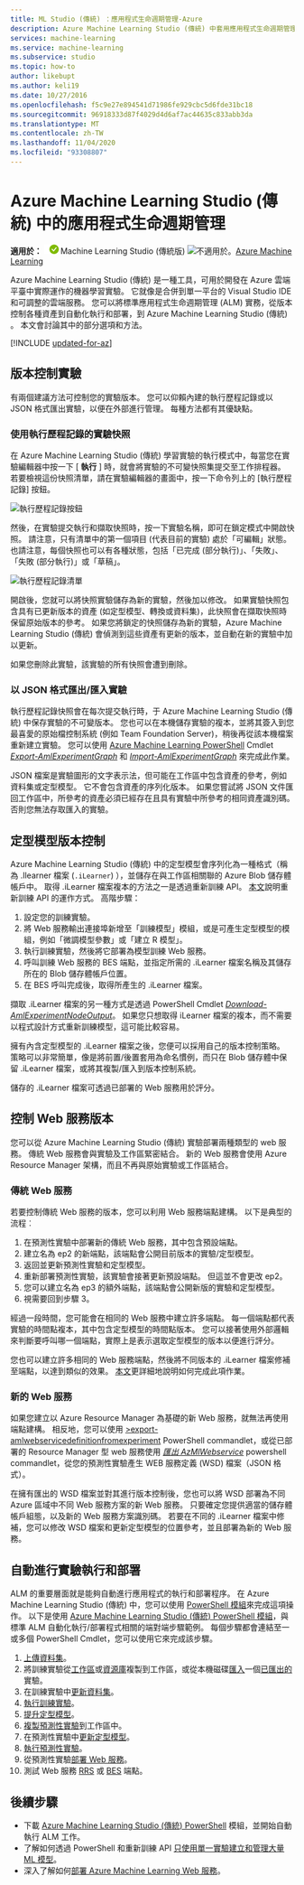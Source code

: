 ```yaml
---
title: ML Studio (傳統) ：應用程式生命週期管理-Azure
description: Azure Machine Learning Studio (傳統) 中套用應用程式生命週期管理最佳作法
services: machine-learning
ms.service: machine-learning
ms.subservice: studio
ms.topic: how-to
author: likebupt
ms.author: keli19
ms.date: 10/27/2016
ms.openlocfilehash: f5c9e27e894541d71986fe929cbc5d6fde31bc18
ms.sourcegitcommit: 96918333d87f4029d4d6af7ac44635c833abb3da
ms.translationtype: MT
ms.contentlocale: zh-TW
ms.lasthandoff: 11/04/2020
ms.locfileid: "93308807"
---
```

# <a name="application-lifecycle-management-in-azure-machine-learning-studio-classic"></a>Azure Machine Learning Studio (傳統) 中的應用程式生命週期管理

**適用於：** ![適用於。](../../../includes/media/aml-applies-to-skus/yes.png)Machine Learning Studio (傳統版)   ![不適用於。 ](../../../includes/media/aml-applies-to-skus/no.png)[Azure Machine Learning](../overview-what-is-machine-learning-studio.md#ml-studio-classic-vs-azure-machine-learning-studio)


Azure Machine Learning Studio (傳統) 是一種工具，可用於開發在 Azure 雲端平臺中實際運作的機器學習實驗。 它就像是合併到單一平台的 Visual Studio IDE 和可調整的雲端服務。 您可以將標準應用程式生命週期管理 (ALM) 實務，從版本控制各種資產到自動化執行和部署，到 Azure Machine Learning Studio (傳統) 。 本文會討論其中的部分選項和方法。

[!INCLUDE [updated-for-az](../../../includes/updated-for-az.md)]

## <a name="versioning-experiment"></a>版本控制實驗
有兩個建議方法可控制您的實驗版本。 您可以仰賴內建的執行歷程記錄或以 JSON 格式匯出實驗，以便在外部進行管理。 每種方法都有其優缺點。

### <a name="experiment-snapshots-using-run-history"></a>使用執行歷程記錄的實驗快照
在 Azure Machine Learning Studio (傳統) 學習實驗的執行模式中，每當您在實驗編輯器中按一下 [ **執行** ] 時，就會將實驗的不可變快照集提交至工作排程器。 若要檢視這份快照清單，請在實驗編輯器的畫面中，按一下命令列上的 [執行歷程記錄] 按鈕。

![執行歷程記錄按鈕](./media/version-control/runhistory.png)

然後，在實驗提交執行和擷取快照時，按一下實驗名稱，即可在鎖定模式中開啟快照。 請注意，只有清單中的第一個項目 (代表目前的實驗) 處於「可編輯」狀態。 也請注意，每個快照也可以有各種狀態，包括「已完成 (部分執行)」、「失敗」、「失敗 (部分執行)」或「草稿」。

![執行歷程記錄清單](./media/version-control/runhistorylist.png)

開啟後，您就可以將快照實驗儲存為新的實驗，然後加以修改。 如果實驗快照包含具有已更新版本的資產 (如定型模型、轉換或資料集)，此快照會在擷取快照時保留原始版本的參考。 如果您將鎖定的快照儲存為新的實驗，Azure Machine Learning Studio (傳統) 會偵測到這些資產有更新的版本，並自動在新的實驗中加以更新。

如果您刪除此實驗，該實驗的所有快照會遭到刪除。

### <a name="exportimport-experiment-in-json-format"></a>以 JSON 格式匯出/匯入實驗
執行歷程記錄快照會在每次提交執行時，于 Azure Machine Learning Studio (傳統) 中保存實驗的不可變版本。 您也可以在本機儲存實驗的複本，並將其簽入到您最喜愛的原始檔控制系統 (例如 Team Foundation Server)，稍後再從該本機檔案重新建立實驗。 您可以使用 [Azure Machine Learning PowerShell](https://aka.ms/amlps) Cmdlet [*Export-AmlExperimentGraph*](https://github.com/hning86/azuremlps#export-amlexperimentgraph) 和 [*Import-AmlExperimentGraph*](https://github.com/hning86/azuremlps#import-amlexperimentgraph) 來完成此作業。

JSON 檔案是實驗圖形的文字表示法，但可能在工作區中包含資產的參考，例如資料集或定型模型。 它不會包含資產的序列化版本。 如果您嘗試將 JSON 文件匯回工作區中，所參考的資產必須已經存在且具有實驗中所參考的相同資產識別碼。 否則您無法存取匯入的實驗。

## <a name="versioning-trained-model"></a>定型模型版本控制
Azure Machine Learning Studio (傳統) 中的定型模型會序列化為一種格式（稱為 .Ilearner 檔案 (`.iLearner`) ），並儲存在與工作區相關聯的 Azure Blob 儲存體帳戶中。 取得 .iLearner 檔案複本的方法之一是透過重新訓練 API。 [本文](./retrain-machine-learning-model.md)說明重新訓練 API 的運作方式。 高階步驟：

1. 設定您的訓練實驗。
2. 將 Web 服務輸出連接埠新增至「訓練模型」模組，或是可產生定型模型的模組，例如「微調模型參數」或「建立 R 模型」。
3. 執行訓練實驗，然後將它部署為模型訓練 Web 服務。
4. 呼叫訓練 Web 服務的 BES 端點，並指定所需的 .iLearner 檔案名稱及其儲存所在的 Blob 儲存體帳戶位置。
5. 在 BES 呼叫完成後，取得所產生的 .iLearner 檔案。

擷取 .iLearner 檔案的另一種方式是透過 PowerShell Cmdlet [*Download-AmlExperimentNodeOutput*](https://github.com/hning86/azuremlps#download-amlexperimentnodeoutput)。 如果您只想取得 iLearner 檔案的複本，而不需要以程式設計方式重新訓練模型，這可能比較容易。

擁有內含定型模型的 .iLearner 檔案之後，您便可以採用自己的版本控制策略。 策略可以非常簡單，像是將前置/後置套用為命名慣例，而只在 Blob 儲存體中保留 .iLearner 檔案，或將其複製/匯入到版本控制系統。

儲存的 .iLearner 檔案可透過已部署的 Web 服務用於評分。

## <a name="versioning-web-service"></a>控制 Web 服務版本
您可以從 Azure Machine Learning Studio (傳統) 實驗部署兩種類型的 web 服務。 傳統 Web 服務會與實驗及工作區緊密結合。 新的 Web 服務會使用 Azure Resource Manager 架構，而且不再與原始實驗或工作區結合。

### <a name="classic-web-service"></a>傳統 Web 服務
若要控制傳統 Web 服務的版本，您可以利用 Web 服務端點建構。 以下是典型的流程︰

1. 在預測性實驗中部署新的傳統 Web 服務，其中包含預設端點。
2. 建立名為 ep2 的新端點，該端點會公開目前版本的實驗/定型模型。
3. 返回並更新預測性實驗和定型模型。
4. 重新部署預測性實驗，該實驗會接著更新預設端點。 但這並不會更改 ep2。
5. 您可以建立名為 ep3 的額外端點，該端點會公開新版的實驗和定型模型。
6. 視需要回到步驟 3。

經過一段時間，您可能會在相同的 Web 服務中建立許多端點。 每一個端點都代表實驗的時間點複本，其中包含定型模型的時間點版本。 您可以接著使用外部邏輯來判斷要呼叫哪一個端點，實際上是表示選取定型模型的版本以便進行評分。

您也可以建立許多相同的 Web 服務端點，然後將不同版本的 .iLearner 檔案修補至端點，以達到類似的效果。 [本文](create-models-and-endpoints-with-powershell.md)更詳細地說明如何完成此項作業。

### <a name="new-web-service"></a>新的 Web 服務
如果您建立以 Azure Resource Manager 為基礎的新 Web 服務，就無法再使用端點建構。 相反地，您可以使用 [>export-amlwebservicedefinitionfromexperiment](https://github.com/hning86/azuremlps#export-amlwebservicedefinitionfromexperiment) PowerShell commandlet，或從已部署的 Resource Manager 型 web 服務使用 [*匯出 AzMlWebservice*](/powershell/module/az.machinelearning/export-azmlwebservice) powershell commandlet，從您的預測性實驗產生 WEB 服務定義 (WSD) 檔案（JSON 格式）。

在擁有匯出的 WSD 檔案並對其進行版本控制後，您也可以將 WSD 部署為不同 Azure 區域中不同 Web 服務方案的新 Web 服務。 只要確定您提供適當的儲存體帳戶組態，以及新的 Web 服務方案識別碼。 若要在不同的 .iLearner 檔案中修補，您可以修改 WSD 檔案和更新定型模型的位置參考，並且部署為新的 Web 服務。

## <a name="automate-experiment-execution-and-deployment"></a>自動進行實驗執行和部署
ALM 的重要層面就是能夠自動進行應用程式的執行和部署程序。 在 Azure Machine Learning Studio (傳統) 中，您可以使用 [PowerShell 模組](https://aka.ms/amlps)來完成這項操作。 以下是使用 [Azure Machine Learning Studio (傳統) PowerShell 模組](https://aka.ms/amlps)，與標準 ALM 自動化執行/部署程式相關的端對端步驟範例。 每個步驟都會連結至一或多個 PowerShell Cmdlet，您可以使用它來完成該步驟。

1. [上傳資料集](https://github.com/hning86/azuremlps#upload-amldataset)。
2. 將訓練實驗從[工作區](https://github.com/hning86/azuremlps#copy-amlexperiment)或[資源庫](https://github.com/hning86/azuremlps#copy-amlexperimentfromgallery)複製到工作區，或從本機磁碟[匯入](https://github.com/hning86/azuremlps#import-amlexperimentgraph)一個[已匯出的](https://github.com/hning86/azuremlps#export-amlexperimentgraph)實驗。
3. 在訓練實驗中[更新資料集](https://github.com/hning86/azuremlps#update-amlexperimentuserasset)。
4. [執行訓練實驗](https://github.com/hning86/azuremlps#start-amlexperiment)。
5. [提升定型模型](https://github.com/hning86/azuremlps#promote-amltrainedmodel)。
6. [複製預測性實驗](https://github.com/hning86/azuremlps#copy-amlexperiment)到工作區中。
7. 在預測性實驗中[更新定型模型](https://github.com/hning86/azuremlps#update-amlexperimentuserasset)。
8. [執行預測性實驗](https://github.com/hning86/azuremlps#start-amlexperiment)。
9. 從預測性實驗[部署 Web 服務](https://github.com/hning86/azuremlps#new-amlwebservice)。
10. 測試 Web 服務 [RRS](https://github.com/hning86/azuremlps#invoke-amlwebservicerrsendpoint) 或 [BES](https://github.com/hning86/azuremlps#invoke-amlwebservicebesendpoint) 端點。

## <a name="next-steps"></a>後續步驟
* 下載 [Azure Machine Learning Studio (傳統) PowerShell](https://aka.ms/amlps) 模組，並開始自動執行 ALM 工作。
* 了解如何透過 PowerShell 和重新訓練 API [只使用單一實驗建立和管理大量 ML 模型](create-models-and-endpoints-with-powershell.md)。
* 深入了解如何[部署 Azure Machine Learning Web 服務](deploy-a-machine-learning-web-service.md)。